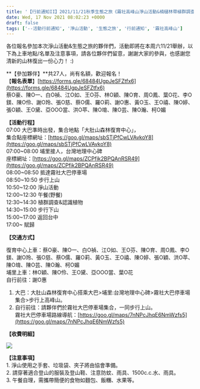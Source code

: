 ```yaml
---
title: '【行前通知II】2021/11/21秋季生態之旅《霧社高峰山淨山活動&楠櫧林帶植群調查生態解說》'
date: Wed, 17 Nov 2021 08:02:23 +0000
draft: false
tags: ['--活動行前通知', '淨山活動', '生態之旅', '行前通知', '霧社高峰山']
---
```


各位報名參加本次淨山活動&生態之旅的夥伴們，活動即將在本周六11/21舉辦，以下為上車地點/名單及注意事項，請各位夥伴們留意，謝謝大家的參與，也感謝您清新的山林復出一份心力！ :)

**【參加夥伴】**共27人，尚有名額，歡迎報名！  
【**報名表單**】[https://forms.gle/68484UgpJeSFZtfx6](https://forms.gle/68484UgpJeSFZtfx6)  
蔡O豪、陳O一、白O禎、江O如、王O芬、林O穎、陳O育、周O鳳、葉O花、李O鎂、陳O伶、謝O玲、張O慈、蔡O儒、羅O莉、謝O惠、黃O玉、王O禧、陳O婷、張O穎、王O黛、亞OOO當、洪O苹、陳O堉、陳O芸、陳O瀚、柯O媚

**【活動行程】**  
07:00 大巴準時出發，集合地點「大肚山森林復育中心」，  
集合點座標網址：[https://goo.gl/maps/sbSTjPfCwLVAvkoY8](https://goo.gl/maps/sbSTjPfCwLVAvkoY8)  
07:00~08:00 埔里接人，台灣地理中心碑  
座標網址：[https://goo.gl/maps/ZCPfik2BPQAnRSR49](https://goo.gl/maps/ZCPfik2BPQAnRSR49)  
08:00~08:50 抵達霧社大巴停車場  
08:50~10:50 步行上山  
10:50~12:00 淨山活動  
12:00~12:30 午餐(野餐)  
12:30~14:30 植群調查&認識植物  
14:30~15:00 步行下山  
15:00~17:00 返回台中  
17:00~ 賦歸

**【交通方式】**

復育中心上車：蔡O豪、陳O一、白O禎、江O如、王O芬、陳O育、周O鳳、李O鎂、謝O玲、張O慈、蔡O儒、羅O莉、黃O玉、王O禧、陳O婷、張O穎、洪O苹、陳O堉、陳O芸、陳O瀚、柯O媚  
埔里上車：林O穎、陳O伶、王O黛、亞OOO當、葉O花  
自行前往：謝O惠

1.  大巴：大肚山森林復育中心搭乘大巴>埔里:台灣地理中心碑>霧社大巴停車場集合>步行上高峰山。
2.  自行前往：請夥伴們於霧社大巴停車場集合，一同步行上山。  
    霧社大巴停車場路線導航：[https://goo.gl/maps/7nNPcJhqE6NmWzfs5](https://goo.gl/maps/7nNPcJhqE6NmWzfs5)

**【收費明細】**

![](https://www.reforestation.tw/wp-content/uploads/2021/11/1117收支明細.jpg)

**【注意事項】**  
1\. 淨山使用之手套、垃圾袋、夾子將由協會準備。  
2\. 請穿著適合登山的服裝及登山鞋、注意防蚊、雨具、1500c.c.水、雨具。  
3\. 午餐自理，需攜帶簡便的食物如麵包、飯糰、水果等。